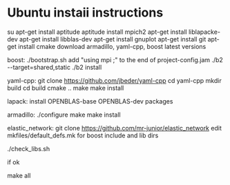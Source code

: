 # Ubuntu instaii instructions

su
apt-get install aptitude
aptitude install mpich2
apt-get install liblapacke-dev
apt-get install libblas-dev
apt-get install gnuplot
apt-get install git
apt-get install cmake
download armadillo, yaml-cpp, boost latest versions

boost:
./bootstrap.sh
add "using mpi ;" to the end of project-config.jam
./b2 --target=shared,static
./b2 install

yaml-cpp:
git clone https://github.com/jbeder/yaml-cpp
cd yaml-cpp
mkdir build
cd build
cmake ..
make
make install

lapack:
install OPENBLAS-base OPENBLAS-dev packages



armadillo:
./configure
make
make install

elastic_network:
git clone https://github.com/mr-junior/elastic_network
edit mkfiles/default_defs.mk for boost include and lib dirs

./check_libs.sh

if ok

make all

